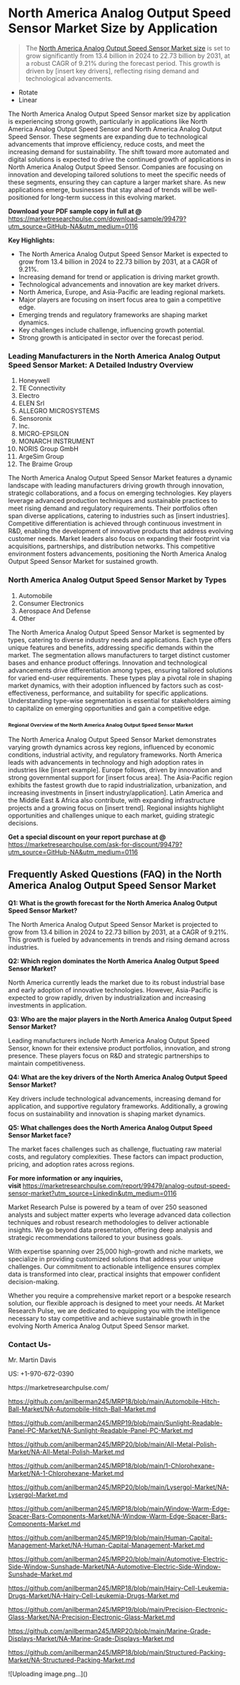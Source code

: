 <h1>North America Analog Output Speed Sensor Market&nbsp;Size by Application</h1><blockquote><p>The <a href="https://marketresearchpulse.com/download-sample/99479?utm_source=GitHub-NA&amp;utm_medium=0116">North America Analog Output Speed Sensor Market size</a> is set to grow significantly from 13.4 billion in 2024 to 22.73 billion by 2031, at a robust CAGR of 9.21% during the forecast period. This growth is driven by [insert key drivers], reflecting rising demand and technological advancements.</p></blockquote><ul><li>Rotate<li> Linear</li></ul><p>The North America Analog Output Speed Sensor market size by application is experiencing strong growth, particularly in applications like North America Analog Output Speed Sensor and North America Analog Output Speed Sensor. These segments are expanding due to technological advancements that improve efficiency, reduce costs, and meet the increasing demand for sustainability. The shift toward more automated and digital solutions is expected to drive the continued growth of applications in North America Analog Output Speed Sensor. Companies are focusing on innovation and developing tailored solutions to meet the specific needs of these segments, ensuring they can capture a larger market share. As new applications emerge, businesses that stay ahead of trends will be well-positioned for long-term success in this evolving market.</p><p><strong>Download your PDF sample copy in full at @ </strong><a href="https://marketresearchpulse.com/download-sample/99479?utm_source=GitHub-NA&amp;utm_medium=0116">https://marketresearchpulse.com/download-sample/99479?utm_source=GitHub-NA&amp;utm_medium=0116</a></p><p><strong>Key Highlights: </strong></p><ul><li>The North America Analog Output Speed Sensor Market is expected to grow from 13.4 billion in 2024 to 22.73 billion by 2031, at a CAGR of 9.21%.</li><li>Increasing demand for trend or application is driving market growth.</li><li>Technological advancements and innovation are key market drivers.</li><li>North America, Europe, and Asia-Pacific are leading regional markets.</li><li>Major players are focusing on insert focus area to gain a competitive edge.</li><li>Emerging trends and regulatory frameworks are shaping market dynamics.</li><li>Key challenges include challenge, influencing growth potential.</li><li>Strong growth is anticipated in sector over the forecast period.</li></ul><h3>Leading Manufacturers in the North America Analog Output Speed Sensor Market: A Detailed Industry Overview</h3><ol><li>Honeywell</li><li>TE Connectivity</li><li>Electro</li><li>ELEN Srl</li><li>ALLEGRO MICROSYSTEMS</li><li>Sensoronix</li><li>Inc.</li><li>MICRO-EPSILON</li><li>MONARCH INSTRUMENT</li><li>NORIS Group GmbH</li><li>ArgeSim Group</li><li>The Braime Group</li></ol><div class="flex max-w-full flex-col flex-grow"><div class="min-h-8 text-message flex w-full flex-col items-end gap-2 whitespace-normal break-words [.text-message+&amp;]:mt-5" dir="auto" data-message-author-role="assistant" data-message-id="fd8432e4-4910-450d-b182-61b7bfb0a01f" data-message-model-slug="gpt-4o"><div class="flex w-full flex-col gap-1 empty:hidden first:pt-[3px]"><div class="markdown prose w-full break-words dark:prose-invert light"><p>The North America Analog Output Speed Sensor Market features a dynamic landscape with leading manufacturers driving growth through innovation, strategic collaborations, and a focus on emerging technologies. Key players leverage advanced production techniques and sustainable practices to meet rising demand and regulatory requirements. Their portfolios often span diverse applications, catering to industries such as [insert industries]. Competitive differentiation is achieved through continuous investment in R&amp;D, enabling the development of innovative products that address evolving customer needs. Market leaders also focus on expanding their footprint via acquisitions, partnerships, and distribution networks. This competitive environment fosters advancements, positioning the North America Analog Output Speed Sensor Market for sustained growth.</p></div></div></div></div><h3>North America Analog Output Speed Sensor Market by Types</h3><ol><li>Automobile<li> Consumer Electronics<li> Aerospace And Defense<li> Other</li></ol><div class="flex max-w-full flex-col flex-grow"><div class="min-h-8 text-message flex w-full flex-col items-end gap-2 whitespace-normal break-words [.text-message+&amp;]:mt-5" dir="auto" data-message-author-role="assistant" data-message-id="084470be-0bb7-4664-bddf-5156b4f41249" data-message-model-slug="gpt-4o-mini"><div class="flex w-full flex-col gap-1 empty:hidden first:pt-[3px]"><div class="markdown prose w-full break-words dark:prose-invert light"><p>The North America Analog Output Speed Sensor Market is segmented by types, catering to diverse industry needs and applications. Each type offers unique features and benefits, addressing specific demands within the market. The segmentation allows manufacturers to target distinct customer bases and enhance product offerings. Innovation and technological advancements drive differentiation among types, ensuring tailored solutions for varied end-user requirements. These types play a pivotal role in shaping market dynamics, with their adoption influenced by factors such as cost-effectiveness, performance, and suitability for specific applications. Understanding type-wise segmentation is essential for stakeholders aiming to capitalize on emerging opportunities and gain a competitive edge.</p></div></div></div></div><h3><span style="font-size: 11px;">Regional Overview of the North America Analog Output Speed Sensor Market</span></h3><div class="flex max-w-full flex-col flex-grow"><div class="min-h-8 text-message flex w-full flex-col items-end gap-2 whitespace-normal break-words [.text-message+&amp;]:mt-5" dir="auto" data-message-author-role="assistant" data-message-id="e9038762-ce64-4e30-91c9-9bd413514231" data-message-model-slug="gpt-4o-mini"><div class="flex w-full flex-col gap-1 empty:hidden first:pt-[3px]"><div class="markdown prose w-full break-words dark:prose-invert light"><p>The North America Analog Output Speed Sensor Market demonstrates varying growth dynamics across key regions, influenced by economic conditions, industrial activity, and regulatory frameworks. North America leads with advancements in technology and high adoption rates in industries like [insert example]. Europe follows, driven by innovation and strong governmental support for [insert focus area]. The Asia-Pacific region exhibits the fastest growth due to rapid industrialization, urbanization, and increasing investments in [insert industry/application]. Latin America and the Middle East &amp; Africa also contribute, with expanding infrastructure projects and a growing focus on [insert trend]. Regional insights highlight opportunities and challenges unique to each market, guiding strategic decisions.</p></div></div></div></div><p><strong>Get a special discount on your report purchase at @ </strong><a href="https://marketresearchpulse.com/ask-for-discount/99479?utm_source=GitHub-NA&amp;utm_medium=0116">https://marketresearchpulse.com/ask-for-discount/99479?utm_source=GitHub-NA&amp;utm_medium=0116</a></p><h2>Frequently Asked Questions (FAQ) in the North America Analog Output Speed Sensor Market</h2><p><strong>Q1: What is the growth forecast for the North America Analog Output Speed Sensor Market?</strong></p><p>The North America Analog Output Speed Sensor Market is projected to grow from 13.4 billion in 2024 to 22.73 billion by 2031, at a CAGR of 9.21%. This growth is fueled by advancements in trends and rising demand across industries.</p><p><strong>Q2: Which region dominates the North America Analog Output Speed Sensor Market?</strong></p><p>North America currently leads the market due to its robust industrial base and early adoption of innovative technologies. However, Asia-Pacific is expected to grow rapidly, driven by industrialization and increasing investments in application.</p><p><strong>Q3: Who are the major players in the North America Analog Output Speed Sensor Market?</strong></p><p>Leading manufacturers include North America Analog Output Speed Sensor, known for their extensive product portfolios, innovation, and strong presence. These players focus on R&amp;D and strategic partnerships to maintain competitiveness.</p><p><strong>Q4: What are the key drivers of the North America Analog Output Speed Sensor Market?</strong></p><p>Key drivers include technological advancements, increasing demand for application, and supportive regulatory frameworks. Additionally, a growing focus on sustainability and innovation is shaping market dynamics.</p><p><strong>Q5: What challenges does the North America Analog Output Speed Sensor Market face?</strong></p><p>The market faces challenges such as challenge, fluctuating raw material costs, and regulatory complexities. These factors can impact production, pricing, and adoption rates across regions.</p><p><strong>For more information or any inquiries, visit&nbsp;</strong><a href="https://marketresearchpulse.com/report/99479/analog-output-speed-sensor-market?utm_source=Linkedin&utm_medium=0116">https://marketresearchpulse.com/report/99479/analog-output-speed-sensor-market?utm_source=Linkedin&utm_medium=0116</a></p><p>Market Research Pulse is powered by a team of over 250 seasoned analysts and subject matter experts who leverage advanced data collection techniques and robust research methodologies to deliver actionable insights. We go beyond data presentation, offering deep analysis and strategic recommendations tailored to your business goals.</p><p>With expertise spanning over 25,000 high-growth and niche markets, we specialize in providing customized solutions that address your unique challenges. Our commitment to actionable intelligence ensures complex data is transformed into clear, practical insights that empower confident decision-making.</p><p>Whether you require a comprehensive market report or a bespoke research solution, our flexible approach is designed to meet your needs. At Market Research Pulse, we are dedicated to equipping you with the intelligence necessary to stay competitive and achieve sustainable growth in the evolving North America Analog Output Speed Sensor market.</p><h3><strong>Contact Us-</strong></h3><p>Mr. Martin Davis</p><p>US: +1-970-672-0390</p><p>https://marketresearchpulse.com/</p><p><a href="https://github.com/anilberman245/MRP18/blob/main/Automobile-Hitch-Ball-Market/NA-Automobile-Hitch-Ball-Market.md">https://github.com/anilberman245/MRP18/blob/main/Automobile-Hitch-Ball-Market/NA-Automobile-Hitch-Ball-Market.md</a></p><p><a href="https://github.com/anilberman245/MRP19/blob/main/Sunlight-Readable-Panel-PC-Market/NA-Sunlight-Readable-Panel-PC-Market.md">https://github.com/anilberman245/MRP19/blob/main/Sunlight-Readable-Panel-PC-Market/NA-Sunlight-Readable-Panel-PC-Market.md</a></p><p><a href="https://github.com/anilberman245/MRP20/blob/main/All-Metal-Polish-Market/NA-All-Metal-Polish-Market.md">https://github.com/anilberman245/MRP20/blob/main/All-Metal-Polish-Market/NA-All-Metal-Polish-Market.md</a></p><p><a href="https://github.com/anilberman245/MRP18/blob/main/1-Chlorohexane-Market/NA-1-Chlorohexane-Market.md">https://github.com/anilberman245/MRP18/blob/main/1-Chlorohexane-Market/NA-1-Chlorohexane-Market.md</a></p><p><a href="https://github.com/anilberman245/MRP20/blob/main/Lysergol-Market/NA-Lysergol-Market.md">https://github.com/anilberman245/MRP20/blob/main/Lysergol-Market/NA-Lysergol-Market.md</a></p><p><a href="https://github.com/anilberman245/MRP18/blob/main/Window-Warm-Edge-Spacer-Bars-Components-Market/NA-Window-Warm-Edge-Spacer-Bars-Components-Market.md">https://github.com/anilberman245/MRP18/blob/main/Window-Warm-Edge-Spacer-Bars-Components-Market/NA-Window-Warm-Edge-Spacer-Bars-Components-Market.md</a></p><p><a href="https://github.com/anilberman245/MRP19/blob/main/Human-Capital-Management-Market/NA-Human-Capital-Management-Market.md">https://github.com/anilberman245/MRP19/blob/main/Human-Capital-Management-Market/NA-Human-Capital-Management-Market.md</a></p><p><a href="https://github.com/anilberman245/MRP20/blob/main/Automotive-Electric-Side-Window-Sunshade-Market/NA-Automotive-Electric-Side-Window-Sunshade-Market.md">https://github.com/anilberman245/MRP20/blob/main/Automotive-Electric-Side-Window-Sunshade-Market/NA-Automotive-Electric-Side-Window-Sunshade-Market.md</a></p><p><a href="https://github.com/anilberman245/MRP18/blob/main/Hairy-Cell-Leukemia-Drugs-Market/NA-Hairy-Cell-Leukemia-Drugs-Market.md">https://github.com/anilberman245/MRP18/blob/main/Hairy-Cell-Leukemia-Drugs-Market/NA-Hairy-Cell-Leukemia-Drugs-Market.md</a></p><p><a href="https://github.com/anilberman245/MRP19/blob/main/Precision-Electronic-Glass-Market/NA-Precision-Electronic-Glass-Market.md">https://github.com/anilberman245/MRP19/blob/main/Precision-Electronic-Glass-Market/NA-Precision-Electronic-Glass-Market.md</a></p><p><a href="https://github.com/anilberman245/MRP20/blob/main/Marine-Grade-Displays-Market/NA-Marine-Grade-Displays-Market.md">https://github.com/anilberman245/MRP20/blob/main/Marine-Grade-Displays-Market/NA-Marine-Grade-Displays-Market.md</a></p><p><a href="https://github.com/anilberman245/MRP18/blob/main/Structured-Packing-Market/NA-Structured-Packing-Market.md">https://github.com/anilberman245/MRP18/blob/main/Structured-Packing-Market/NA-Structured-Packing-Market.md</a></p>
![Uploading image.png…]()
